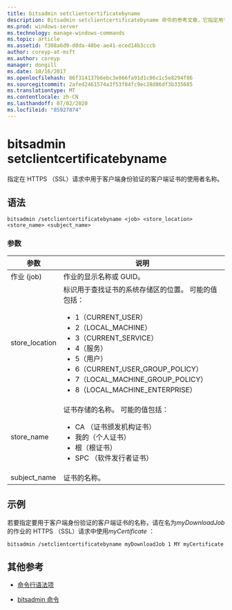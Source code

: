 ```yaml
---
title: bitsadmin setclientcertificatebyname
description: Bitsadmin setclientcertificatebyname 命令的参考文章，它指定用于 HTTPS （SSL）请求中客户端身份验证的客户端证书的使用者名称。
ms.prod: windows-server
ms.technology: manage-windows-commands
ms.topic: article
ms.assetid: f308a6d9-d0da-48be-ae41-eced14b3cccb
author: coreyp-at-msft
ms.author: coreyp
manager: dongill
ms.date: 10/16/2017
ms.openlocfilehash: 86f314137b6ebc3e866fa91d1c86c1c5e8294f86
ms.sourcegitcommit: 2afed2461574a3f53f84fc9ec28d86df3b335685
ms.translationtype: MT
ms.contentlocale: zh-CN
ms.lasthandoff: 07/02/2020
ms.locfileid: "85927874"
---
```

# <a name="bitsadmin-setclientcertificatebyname"></a>bitsadmin setclientcertificatebyname

指定在 HTTPS （SSL）请求中用于客户端身份验证的客户端证书的使用者名称。

## <a name="syntax"></a>语法

```
bitsadmin /setclientcertificatebyname <job> <store_location> <store_name> <subject_name>
```

### <a name="parameters"></a>参数

| 参数 | 说明 |
| -------------- | -------------- |
| 作业 (job) | 作业的显示名称或 GUID。 |
| store_location | 标识用于查找证书的系统存储区的位置。 可能的值包括：<ul><li>1（CURRENT_USER）</li><li>2（LOCAL_MACHINE）</li><li>3（CURRENT_SERVICE）</li><li>4（服务）</li><li>5（用户）</li><li>6（CURRENT_USER_GROUP_POLICY）</li><li>7（LOCAL_MACHINE_GROUP_POLICY）</li><li>8（LOCAL_MACHINE_ENTERPRISE）</li></ul> |
| store_name | 证书存储的名称。 可能的值包括：<ul><li>CA （证书颁发机构证书）</li><li>我的（个人证书）</li><li>根（根证书）</li><li>SPC （软件发行者证书）</li></ul> |
| subject_name | 证书的名称。 |

## <a name="examples"></a>示例

若要指定要用于客户端身份验证的客户端证书的名称，请在名为*myDownloadJob*的作业的 HTTPS （SSL）请求中使用*myCertificate* ：

```
bitsadmin /setclientcertificatebyname myDownloadJob 1 MY myCertificate
```

## <a name="additional-references"></a>其他参考

- [命令行语法项](command-line-syntax-key.md)

- [bitsadmin 命令](bitsadmin.md)
